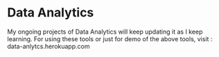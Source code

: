 # Data Analytics
My ongoing projects of Data Analytics will keep updating it as I keep learning.
For using these tools or just for demo of the above tools, 
visit : data-anlytcs.herokuapp.com

